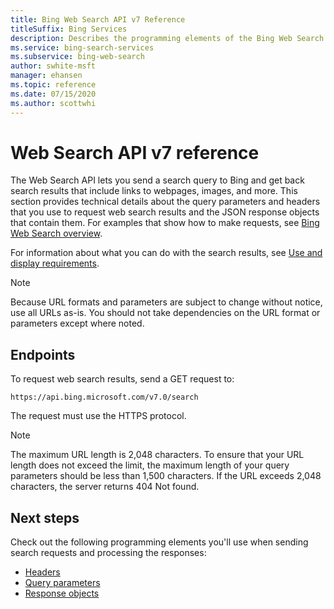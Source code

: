 ```yaml
---
title: Bing Web Search API v7 Reference
titleSuffix: Bing Services
description: Describes the programming elements of the Bing Web Search API.
ms.service: bing-search-services
ms.subservice: bing-web-search
author: swhite-msft
manager: ehansen
ms.topic: reference
ms.date: 07/15/2020
ms.author: scottwhi
---
```


# Web Search API v7 reference

The Web Search API lets you send a search query to Bing and get back search results that include links to webpages, images, and more. This section provides technical details about the query parameters and headers that you use to request web search results and the JSON response objects that contain them. For examples that show how to make requests, see [Bing Web Search overview](../overview.md). 
  
For information about what you can do with the search results, see [Use and display requirements](../use-display-requirements.md).

> [!NOTE]
> Because URL formats and parameters are subject to change without notice, use all URLs as-is. You should not take dependencies on the URL format or parameters except where noted.
  
## Endpoints 
 
To request web search results, send a GET request to:  
  
```
https://api.bing.microsoft.com/v7.0/search
```

The request must use the HTTPS protocol. 

> [!NOTE]
> The maximum URL length is 2,048 characters. To ensure that your URL length does not exceed the limit, the maximum length of your query parameters should be less than 1,500 characters. If the URL exceeds 2,048 characters, the server returns 404 Not found.  
  
## Next steps

Check out the following programming elements you'll use when sending search requests and processing the responses:

- [Headers](headers.md)
- [Query parameters](query-parameters.md)
- [Response objects](response-objects.md)
